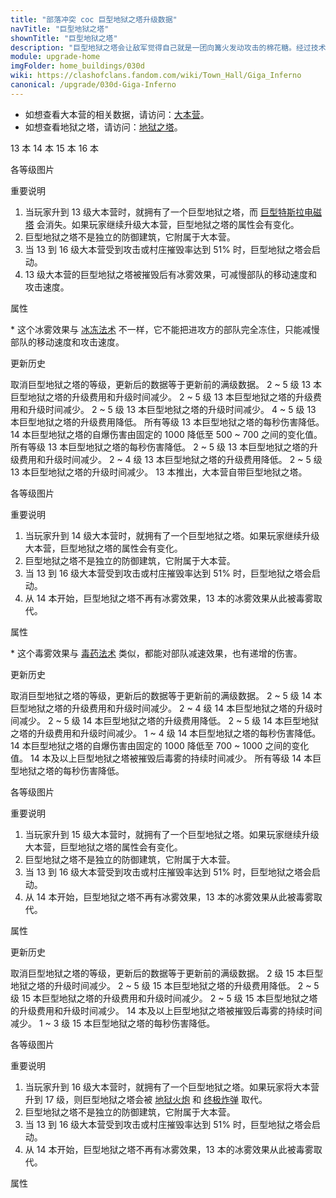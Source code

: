```yaml
---
title: "部落冲突 coc 巨型地狱之塔升级数据"
navTitle: "巨型地狱之塔"
shownTitle: "巨型地狱之塔"
description: "巨型地狱之塔会让敌军觉得自己就是一团向篝火发动攻击的棉花糖。经过技术升级后，它现在变得更加强大，被摧毁时会释放毒雾，对附近敌军造成伤害并使其减速。"
module: upgrade-home
imgFolder: home_buildings/030d
wiki: https://clashofclans.fandom.com/wiki/Town_Hall/Giga_Inferno
canonical: /upgrade/030d-Giga-Inferno
---
```


- 如想查看大本营的相关数据，请访问：[大本营](/upgrade/0400-Town-Hall)。
- 如想查看地狱之塔，请访问：[地狱之塔](/upgrade/030a-Inferno-Tower)。

<SwitchTabs contentClass="cp-unit-items" :stickyTabs="true" :pageTabs="true">
    <SwitchTab tabId="cp-unit-item-0" :activeTab="true">13 本</SwitchTab>
    <SwitchTab tabId="cp-unit-item-1">14 本</SwitchTab>
    <SwitchTab tabId="cp-unit-item-2">15 本</SwitchTab>
    <SwitchTab tabId="cp-unit-item-3">16 本</SwitchTab>
</SwitchTabs>

<!-- ↓↓↓ 13 本 ↓↓↓ -->
<SwitchTabGroup id="cp-unit-item-0" class="cp-unit-items">
<UnitInfo :folder="$frontmatter.imgFolder" imgSrc="Giga_Inferno13.png" imgAlt="13 本巨型地狱之塔"
    description="巨型地狱之塔会让敌军觉得自己就是一团向篝火发动攻击的棉花糖。被摧毁时，巨型地狱之塔会炸碎大本营同时引发一场冰冻，在一段时间内减速附近所有敌军。" />

<SmallTitle>各等级图片</SmallTitle>

<Panel>
    <UnitImgGroup :folder="$frontmatter.imgFolder" title="当前版本使用的模型">
        <UnitImg imgTitle="1 级" imgSrc="Giga_Inferno13.png" />
    </UnitImgGroup>
    <UnitImgGroup :folder="$frontmatter.imgFolder" title="老版本使用的模型">
        <UnitImg imgTitle="1 级" imgSrc="Giga_Inferno13_1.png" />
        <UnitImg imgTitle="2 级" imgSrc="Giga_Inferno13_2.png" />
        <UnitImg imgTitle="3 级" imgSrc="Giga_Inferno13_3.png" />
        <UnitImg imgTitle="4 级" imgSrc="Giga_Inferno13_4.png" />
        <UnitImg imgTitle="5 级" imgSrc="Giga_Inferno13_5.png" />
    </UnitImgGroup>
</Panel>

<SmallTitle>重要说明</SmallTitle>

1. 当玩家升到 13 级大本营时，就拥有了一个巨型地狱之塔，而 [巨型特斯拉电磁塔](/upgrade/030c-Giga-Tesla) 会消失。如果玩家继续升级大本营，巨型地狱之塔的属性会有变化。
2. 巨型地狱之塔不是独立的防御建筑，它附属于大本营。
3. 当 13 到 16 级大本营受到攻击或村庄摧毁率达到 51% 时，巨型地狱之塔会启动。
4. 13 级大本营的巨型地狱之塔被摧毁后有冰雾效果，可减慢部队的移动速度和攻击速度。

<SmallTitle>属性</SmallTitle>

<UnitProperties>
    <UnitProperty pKey="伤害类型" pValue="同时攻击多个目标" />
    <UnitProperty pKey="目标数量" pValue="4 (地面和空中目标)" />
    <UnitProperty pKey="射程" pValue="10 格" />
    <UnitProperty pKey="攻速" pValue="0.128 秒/次" />
    <UnitProperty pKey="武器的每秒伤害" pValue="220" />
    <UnitProperty pKey="被摧毁后的自爆伤害" pValue="700" />
    <UnitProperty pKey="自爆延时" pValue="1.6 秒" />
    <UnitProperty pKey="自爆半径" pValue="4 格 (地面和空中目标)" />
    <UnitProperty pKey="冰雾半径" pValue="5 格<sup>*</sup> (地面和空中目标)" />
    <UnitProperty pKey="冰雾持续时间" pValue="8 秒 (地面和空中目标)" />
    <UnitProperty pKey="移动速度降低" pValue="50%" />
    <UnitProperty pKey="攻击速度降低" pValue="50%" />
</UnitProperties>

\* 这个冰雾效果与 [冰冻法术](/upgrade/0104-Freeze-Spell) 不一样，它不能把进攻方的部队完全冻住，只能减慢部队的移动速度和攻击速度。

<SmallTitle>更新历史</SmallTitle>

<Timeline>
    <TimelineItem date="2025/10/06">
        <TimelineRow>取消巨型地狱之塔的等级，更新后的数据等于更新前的满级数据。</TimelineRow>
    </TimelineItem>
    <TimelineItem date="2025/03/24">
        <TimelineRow>2 ~ 5 级 13 本巨型地狱之塔的升级费用和升级时间减少。</TimelineRow>
    </TimelineItem>
    <TimelineItem date="2024/11/25">
        <TimelineRow>2 ~ 5 级 13 本巨型地狱之塔的升级费用和升级时间减少。</TimelineRow>
    </TimelineItem>
    <TimelineItem date="2024/06/18">
        <TimelineRow>2 ~ 5 级 13 本巨型地狱之塔的升级时间减少。</TimelineRow>
        <TimelineRow>4 ~ 5 级 13 本巨型地狱之塔的升级费用降低。</TimelineRow>
    </TimelineItem>
    <TimelineItem date="2024/06/03">
        <TimelineRow>所有等级 13 本巨型地狱之塔的每秒伤害降低。</TimelineRow>
        <TimelineRow>14 本巨型地狱之塔的自爆伤害由固定的 1000 降低至 500 ~ 700 之间的变化值。</TimelineRow>
    </TimelineItem>
    <TimelineItem date="2023/09/28">
        <TimelineRow>所有等级 13 本巨型地狱之塔的每秒伤害降低。</TimelineRow>
    </TimelineItem>
    <TimelineItem date="2022/10/10">
        <TimelineRow>2 ~ 5 级 13 本巨型地狱之塔的升级费用和升级时间减少。</TimelineRow>
    </TimelineItem>
    <TimelineItem date="2021/12/09">
        <TimelineRow>2 ~ 4 级 13 本巨型地狱之塔的升级费用降低。</TimelineRow>
        <TimelineRow>2 ~ 5 级 13 本巨型地狱之塔的升级时间减少。</TimelineRow>
    </TimelineItem>
    <TimelineItem date="2019/12/09">
        <TimelineRow>13 本推出，大本营自带巨型地狱之塔。</TimelineRow>
    </TimelineItem>
    <TimelineItem :historyBottom="true" />
</Timeline>
</SwitchTabGroup>

<!-- ↓↓↓ 14 本 ↓↓↓ -->
<SwitchTabGroup id="cp-unit-item-1" class="cp-unit-items">
<UnitInfo :folder="$frontmatter.imgFolder" imgSrc="Giga_Inferno14.png" imgAlt="14 本巨型地狱之塔"
    description="巨型地狱之塔会让敌军觉得自己就是一团向篝火发动攻击的棉花糖。经过技术升级后，它现在变得更加强大，被摧毁时会释放毒雾，对附近敌军造成伤害并使其减速。" />

<SmallTitle>各等级图片</SmallTitle>

<Panel>
    <UnitImgGroup :folder="$frontmatter.imgFolder" title="当前版本使用的模型">
        <UnitImg imgTitle="1 级" imgSrc="Giga_Inferno14.png" />
    </UnitImgGroup>
    <UnitImgGroup :folder="$frontmatter.imgFolder" title="老版本使用的模型">
        <UnitImg imgTitle="1 级" imgSrc="Giga_Inferno14_1.png" />
        <UnitImg imgTitle="2 级" imgSrc="Giga_Inferno14_2.png" />
        <UnitImg imgTitle="3 级" imgSrc="Giga_Inferno14_3.png" />
        <UnitImg imgTitle="4 级" imgSrc="Giga_Inferno14_4.png" />
        <UnitImg imgTitle="5 级" imgSrc="Giga_Inferno14_5.png" />
    </UnitImgGroup>
</Panel>

<SmallTitle>重要说明</SmallTitle>

1. 当玩家升到 14 级大本营时，就拥有了一个巨型地狱之塔。如果玩家继续升级大本营，巨型地狱之塔的属性会有变化。
2. 巨型地狱之塔不是独立的防御建筑，它附属于大本营。
3. 当 13 到 16 级大本营受到攻击或村庄摧毁率达到 51% 时，巨型地狱之塔会启动。
4. 从 14 本开始，巨型地狱之塔不再有冰雾效果，13 本的冰雾效果从此被毒雾取代。

<SmallTitle>属性</SmallTitle>

<UnitProperties>
    <UnitProperty pKey="伤害类型" pValue="同时攻击多个目标" />
    <UnitProperty pKey="目标数量" pValue="4 (地面和空中目标)" />
    <UnitProperty pKey="射程" pValue="10 格" />
    <UnitProperty pKey="攻速" pValue="0.128 秒/次" />
    <UnitProperty pKey="武器的每秒伤害" pValue="280" />
    <UnitProperty pKey="被摧毁后的自爆伤害" pValue="1 000" />
    <UnitProperty pKey="自爆延时" pValue="1.6 秒" />
    <UnitProperty pKey="自爆半径" pValue="4 格 (地面和空中目标)" />
    <UnitProperty pKey="毒雾半径" pValue="4 格<sup>*</sup> (地面和空中目标)" />
    <UnitProperty pKey="毒雾持续时间" pValue="12 秒" />
    <UnitProperty pKey="毒雾的最大伤害" pValue="180" />
    <UnitProperty pKey="移动速度降低" pValue="50%" />
    <UnitProperty pKey="攻击速度降低" pValue="50%" />
</UnitProperties>

\* 这个毒雾效果与 [毒药法术](/upgrade/0180-Poison-Spell) 类似，都能对部队减速效果，也有递增的伤害。

<SmallTitle>更新历史</SmallTitle>

<Timeline>
    <TimelineItem date="2025/10/06">
        <TimelineRow>取消巨型地狱之塔的等级，更新后的数据等于更新前的满级数据。</TimelineRow>
    </TimelineItem>
    <TimelineItem date="2025/03/24">
        <TimelineRow>2 ~ 5 级 14 本巨型地狱之塔的升级费用和升级时间减少。</TimelineRow>
    </TimelineItem>
    <TimelineItem date="2024/11/25">
        <TimelineRow>2 ~ 4 级 14 本巨型地狱之塔的升级时间减少。</TimelineRow>
        <TimelineRow>2 ~ 5 级 14 本巨型地狱之塔的升级费用降低。</TimelineRow>
    </TimelineItem>
    <TimelineItem date="2024/06/18">
        <TimelineRow>2 ~ 5 级 14 本巨型地狱之塔的升级费用和升级时间减少。</TimelineRow>
    </TimelineItem>
    <TimelineItem date="2024/06/03">
        <TimelineRow>1 ~ 4 级 14 本巨型地狱之塔的每秒伤害降低。</TimelineRow>
        <TimelineRow>14 本巨型地狱之塔的自爆伤害由固定的 1000 降低至 700 ~ 1000 之间的变化值。</TimelineRow>
    </TimelineItem>
    <TimelineItem date="2023/09/28">
        <TimelineRow>14 本及以上巨型地狱之塔被摧毁后毒雾的持续时间减少。</TimelineRow>
        <TimelineRow>所有等级 14 本巨型地狱之塔的每秒伤害降低。</TimelineRow>
    </TimelineItem>
    <TimelineItem :historyBottom="true" />
</Timeline>
</SwitchTabGroup>

<!-- ↓↓↓ 15 本 ↓↓↓ -->
<SwitchTabGroup id="cp-unit-item-2" class="cp-unit-items">
<UnitInfo :folder="$frontmatter.imgFolder" imgSrc="Giga_Inferno15.png" imgAlt="15 本巨型地狱之塔"
    description="巨型地狱之塔会让敌军觉得自己就是一团向篝火发动攻击的棉花糖。经过技术升级后，它现在变得更加强大，被摧毁时会释放毒雾，对附近敌军造成伤害并使其减速。" />

<SmallTitle>各等级图片</SmallTitle>

<Panel>
    <UnitImgGroup :folder="$frontmatter.imgFolder" title="当前版本使用的模型">
        <UnitImg imgTitle="1 级" imgSrc="Giga_Inferno15.png" />
    </UnitImgGroup>
    <UnitImgGroup :folder="$frontmatter.imgFolder" title="老版本使用的模型">
        <UnitImg imgTitle="1 级" imgSrc="Giga_Inferno15_1.png" />
        <UnitImg imgTitle="2 级" imgSrc="Giga_Inferno15_2.png" />
        <UnitImg imgTitle="3 级" imgSrc="Giga_Inferno15_3.png" />
        <UnitImg imgTitle="4 级" imgSrc="Giga_Inferno15_4.png" />
        <UnitImg imgTitle="5 级" imgSrc="Giga_Inferno15_5.png" />
    </UnitImgGroup>
</Panel>

<SmallTitle>重要说明</SmallTitle>

1. 当玩家升到 15 级大本营时，就拥有了一个巨型地狱之塔。如果玩家继续升级大本营，巨型地狱之塔的属性会有变化。
2. 巨型地狱之塔不是独立的防御建筑，它附属于大本营。
3. 当 13 到 16 级大本营受到攻击或村庄摧毁率达到 51% 时，巨型地狱之塔会启动。
4. 从 14 本开始，巨型地狱之塔不再有冰雾效果，13 本的冰雾效果从此被毒雾取代。

<SmallTitle>属性</SmallTitle>

<UnitProperties>
    <UnitProperty pKey="伤害类型" pValue="同时攻击多个目标" />
    <UnitProperty pKey="目标数量" pValue="4 (地面和空中目标)" />
    <UnitProperty pKey="射程" pValue="10 格" />
    <UnitProperty pKey="攻速" pValue="0.128 秒/次" />
    <UnitProperty pKey="武器的每秒伤害" pValue="300" />
    <UnitProperty pKey="被摧毁后的自爆伤害" pValue="1 000" />
    <UnitProperty pKey="自爆延时" pValue="1.6 秒" />
    <UnitProperty pKey="自爆半径" pValue="4.5 格 (地面和空中目标)" />
    <UnitProperty pKey="毒雾半径" pValue="4 格 (地面和空中目标)" />
    <UnitProperty pKey="毒雾持续时间" pValue="12 秒" />
    <UnitProperty pKey="毒雾的最大伤害" pValue="180" />
    <UnitProperty pKey="移动速度降低" pValue="50%" />
    <UnitProperty pKey="攻击速度降低" pValue="50%" />
</UnitProperties>

<SmallTitle>更新历史</SmallTitle>

<Timeline>
    <TimelineItem date="2025/10/06">
        <TimelineRow>取消巨型地狱之塔的等级，更新后的数据等于更新前的满级数据。</TimelineRow>
    </TimelineItem>
    <TimelineItem date="2025/03/24">
        <TimelineRow>2 级 15 本巨型地狱之塔的升级时间减少。</TimelineRow>
        <TimelineRow>2 ~ 5 级 15 本巨型地狱之塔的升级费用降低。</TimelineRow>
    </TimelineItem>
    <TimelineItem date="2024/11/25">
        <TimelineRow>2 ~ 5 级 15 本巨型地狱之塔的升级费用和升级时间减少。</TimelineRow>
    </TimelineItem>
    <TimelineItem date="2024/06/18">
        <TimelineRow>2 ~ 5 级 15 本巨型地狱之塔的升级费用和升级时间减少。</TimelineRow>
    </TimelineItem>
    <TimelineItem date="2023/09/28">
        <TimelineRow>14 本及以上巨型地狱之塔被摧毁后毒雾的持续时间减少。</TimelineRow>
        <TimelineRow>1 ~ 3 级 15 本巨型地狱之塔的每秒伤害降低。</TimelineRow>
    </TimelineItem>
    <TimelineItem :historyBottom="true" />
</Timeline>
</SwitchTabGroup>

<!-- ↓↓↓ 16 本 ↓↓↓ -->
<SwitchTabGroup id="cp-unit-item-3" class="cp-unit-items">
<UnitInfo :folder="$frontmatter.imgFolder" imgSrc="Giga_Inferno16.png" imgAlt="16 本巨型地狱之塔"
    description="巨型地狱之塔会让敌军觉得自己就是一团向篝火发动攻击的棉花糖。经过技术升级后，它现在变得更加强大，被摧毁时会释放毒雾，对附近敌军造成伤害并使其减速。" />

<SmallTitle>各等级图片</SmallTitle>

<Panel>
    <UnitImgGroup :folder="$frontmatter.imgFolder">
        <UnitImg imgTitle="1 级" imgSrc="Giga_Inferno16.png" />
    </UnitImgGroup>
</Panel>

<SmallTitle>重要说明</SmallTitle>

1. 当玩家升到 16 级大本营时，就拥有了一个巨型地狱之塔。如果玩家将大本营升到 17 级，则巨型地狱之塔会被 [地狱火炮](/upgrade/0315-Inferno-Artillery) 和 [终极炸弹](/upgrade/0387-Giga-Bomb) 取代。
2. 巨型地狱之塔不是独立的防御建筑，它附属于大本营。
3. 当 13 到 16 级大本营受到攻击或村庄摧毁率达到 51% 时，巨型地狱之塔会启动。
4. 从 14 本开始，巨型地狱之塔不再有冰雾效果，13 本的冰雾效果从此被毒雾取代。

<SmallTitle>属性</SmallTitle>

<UnitProperties>
    <UnitProperty pKey="伤害类型" pValue="同时攻击多个目标" />
    <UnitProperty pKey="目标数量" pValue="4 (地面和空中目标)" />
    <UnitProperty pKey="射程" pValue="10 格" />
    <UnitProperty pKey="攻速" pValue="0.128 秒/次" />
    <UnitProperty pKey="武器的每秒伤害" pValue="300" />
    <UnitProperty pKey="被摧毁后的自爆伤害" pValue="1 100" />
    <UnitProperty pKey="自爆延时" pValue="1.6 秒" />
    <UnitProperty pKey="自爆半径" pValue="4.5 格 (地面和空中目标)" />
    <UnitProperty pKey="毒雾半径" pValue="4 格 (地面和空中目标)" />
    <UnitProperty pKey="毒雾持续时间" pValue="12 秒" />
    <UnitProperty pKey="毒雾的最大伤害" pValue="180" />
    <UnitProperty pKey="移动速度降低" pValue="50%" />
    <UnitProperty pKey="攻击速度降低" pValue="50%" />
</UnitProperties>
</SwitchTabGroup>